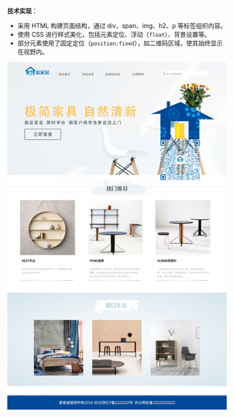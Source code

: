 **技术实现**：

- 采用 HTML 构建页面结构，通过 div、span、img、h2、p 等标签组织内容。
- 使用 CSS 进行样式美化，包括元素定位、浮动（`float`）、背景设置等。
- 部分元素使用了固定定位（`position:fixed`），如二维码区域，使其始终显示在视野内。

![总图](images/总图.jpeg)


